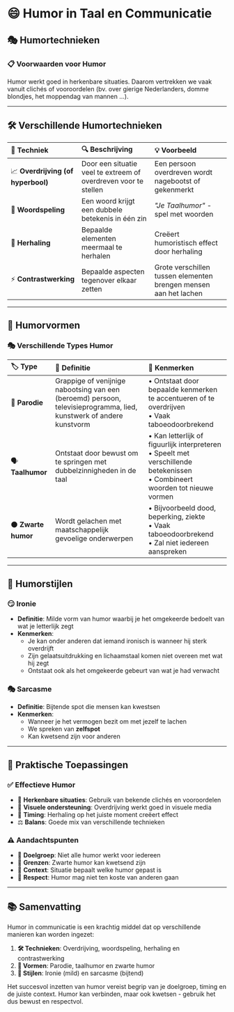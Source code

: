 # 😄 Humor in Taal en Communicatie

## 🎭 **Humortechnieken**

### 📋 **Voorwaarden voor Humor**
Humor werkt goed in herkenbare situaties. Daarom vertrekken we vaak vanuit clichés of vooroordelen (bv. over gierige Nederlanders, domme blondjes, het moppendag van mannen ...).

---

## 🛠️ **Verschillende Humortechnieken**

| 🎨 **Techniek** | 🔍 **Beschrijving** | 💡 **Voorbeeld** |
|:----------------|:-------------------|:-----------------|
| 📈 **Overdrijving (of hyperbool)** | Door een situatie veel te extreem of overdreven voor te stellen | Een persoon overdreven wordt nagebootst of gekenmerkt |
| 🎯 **Woordspeling** | Een woord krijgt een dubbele betekenis in één zin | *"Je Taalhumor"* - spel met woorden |
| 🔄 **Herhaling** | Bepaalde elementen meermaal te herhalen | Creëert humoristisch effect door herhaling |
| ⚡ **Contrastwerking** | Bepaalde aspecten tegenover elkaar zetten | Grote verschillen tussen elementen brengen mensen aan het lachen |

---

## 🎪 **Humorvormen**

### 🎭 **Verschillende Types Humor**

| 🏷️ **Type** | 📝 **Definitie** | 🎯 **Kenmerken** |
|:------------|:----------------|:-----------------|
| 🎪 **Parodie** | Grappige of venijnige nabootsing van een (beroemd) persoon, televisieprogramma, lied, kunstwerk of andere kunstvorm | • Ontstaat door bepaalde kenmerken te accentueren of te overdrijven<br>• Vaak taboeodoorbrekend |
| 🗣️ **Taalhumor** | Ontstaat door bewust om te springen met dubbelzinnigheden in de taal | • Kan letterlijk of figuurlijk interpreteren<br>• Speelt met verschillende betekenissen<br>• Combineert woorden tot nieuwe vormen |
| ⚫ **Zwarte humor** | Wordt gelachen met maatschappelijk gevoelige onderwerpen | • Bijvoorbeeld dood, beperking, ziekte<br>• Vaak taboeodoorbrekend<br>• Zal niet iedereen aanspreken |

---

## 🎨 **Humorstijlen**

### 😏 **Ironie**
- **Definitie**: Milde vorm van humor waarbij je het omgekeerde bedoelt van wat je letterlijk zegt
- **Kenmerken**: 
  - Je kan onder anderen dat iemand ironisch is wanneer hij sterk overdrijft
  - Zijn gelaatsuitdrukking en lichaamstaal komen niet overeen met wat hij zegt
  - Ontstaat ook als het omgekeerde gebeurt van wat je had verwacht

### 🎭 **Sarcasme**
- **Definitie**: Bijtende spot die mensen kan kwestsen
- **Kenmerken**:
  - Wanneer je het vermogen bezit om met jezelf te lachen
  - We spreken van **zelfspot**
  - Kan kwetsend zijn voor anderen

---

## 🎯 **Praktische Toepassingen**

### ✅ **Effectieve Humor**
- 🎪 **Herkenbare situaties**: Gebruik van bekende clichés en vooroordelen
- 🎨 **Visuele ondersteuning**: Overdrijving werkt goed in visuele media
- 🔄 **Timing**: Herhaling op het juiste moment creëert effect
- ⚖️ **Balans**: Goede mix van verschillende technieken

### ⚠️ **Aandachtspunten**
- 🎯 **Doelgroep**: Niet alle humor werkt voor iedereen
- 🚫 **Grenzen**: Zwarte humor kan kwetsend zijn
- 💭 **Context**: Situatie bepaalt welke humor gepast is
- 🤝 **Respect**: Humor mag niet ten koste van anderen gaan

---

## 📚 **Samenvatting**

Humor in communicatie is een krachtig middel dat op verschillende manieren kan worden ingezet:

1. **🛠️ Technieken**: Overdrijving, woordspeling, herhaling en contrastwerking
2. **🎪 Vormen**: Parodie, taalhumor en zwarte humor
3. **🎨 Stijlen**: Ironie (mild) en sarcasme (bijtend)

Het succesvol inzetten van humor vereist begrip van je doelgroep, timing en de juiste context. Humor kan verbinden, maar ook kwetsen - gebruik het dus bewust en respectvol.
